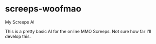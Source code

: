 # screeps-woofmao
My Screeps AI

This is a pretty basic AI for the online MMO Screeps. Not sure how far I'll develop this.
